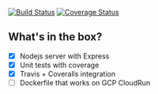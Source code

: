 [![Build Status](https://travis-ci.com/ChrisAntaki/nodejs-server-template.svg?branch=master)](https://travis-ci.com/ChrisAntaki/nodejs-server-template)
[![Coverage Status](https://coveralls.io/repos/github/ChrisAntaki/nodejs-server-template/badge.svg?branch=master)](https://coveralls.io/github/ChrisAntaki/nodejs-server-template?branch=master)

## What's in the box?
- [x] Nodejs server with Express
- [x] Unit tests with coverage
- [x] Travis + Coveralls integration
- [ ] Dockerfile that works on GCP CloudRun
